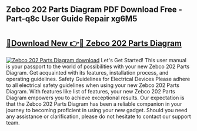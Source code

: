 ## Zebco 202 Parts Diagram PDF Download Free - Part-q8c User Guide Repair xg6M5

# <h2><a href="http://dfm6jz.blite.top/?on=Zebco+202+Parts+Diagram">🔗Download New 👉🔴 Zebco 202 Parts Diagram</a></h2>

[![Zebco 202 Parts Diagram download](https://i.imgur.com/lujVjoI.png)](http://dfm6jz.blite.top/?on=Zebco+202+Parts+Diagram)
Let's Get Started! This user manual is your passport to the world of possibilities with your new Zebco 202 Parts Diagram. Get acquainted with its features, installation process, and operating guidelines. Safety Guidelines for Electrical Devices Please adhere to all electrical safety guidelines when using your new Zebco 202 Parts Diagram. With features like list of features, your new Zebco 202 Parts Diagram empowers you to achieve exceptional results. Our expectation is that the Zebco 202 Parts Diagram has been a reliable companion in your journey to becoming proficient in using your new gadget. Should you need any assistance or clarification, please do not hesitate to contact our support team.
